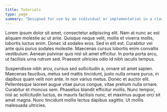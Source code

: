 ```yaml
---
title: Tutorials
type: page
summary: "Designed for use by an individual or implementation in a classroom, group, or workshop"
---
```


Lorem ipsum dolor sit amet, consectetur adipiscing elit. Nam at nunc ac est aliquam molestie ac ut ante. Quisque neque velit, mollis et viverra mollis, lobortis luctus enim. Donec id sodales eros. Sed in elit est. Curabitur vel ante quis purus sodales molestie. Maecenas cursus lobortis enim convallis vestibulum. Aenean pulvinar quis nisl sit amet efficitur. In porta porta arcu, ut facilisis urna rutrum sed. Praesent ultricies odio id nibh iaculis tempus.

Suspendisse nibh arcu, cursus sed sollicitudin a, ornare sit amet sapien. Maecenas faucibus, metus sed mattis tincidunt, justo nulla ornare purus, in dapibus quam velit non ante. In non varius metus. Donec et auctor elit. Pellentesque laoreet augue vitae purus congue, vitae pretium nulla ornare. Curabitur et rhoncus sem. Phasellus blandit efficitur mollis. Nunc tempor, nisl ac sollicitudin luctus, ex mauris facilisis nunc, et maximus augue orci sit amet magna. Nunc tincidunt mollis lectus dapibus sagittis. Ut mollis malesuada ultricies.
